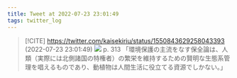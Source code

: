 ```yaml
---
title: Tweet at 2022-07-23 23:01:49
tags: twitter_log
---
```


> [!CITE] https://twitter.com/kaisekiriu/status/1550843629258043393 (2022-07-23 23:01:49)
> ![](https://twitter.com/kaisekiriu/status/1550843629258043393)
> p. 313
> 「環境保護の主流をなす保全論は、人類（実際には北側諸国の特権者）の繁栄を維持するための賢明な生態系管理を唱えるものであり、動植物は人間生活に役立てる資源でしかない。」
